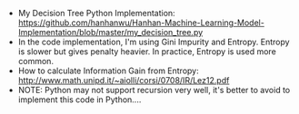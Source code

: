 
* My Decision Tree Python Implementation: https://github.com/hanhanwu/Hanhan-Machine-Learning-Model-Implementation/blob/master/my_decision_tree.py
* In the code implementation, I'm using Gini Impurity and Entropy. Entropy is slower but gives penalty heavier. In practice, Entropy is used more common.
* How to calculate Information Gain from Entropy: http://www.math.unipd.it/~aiolli/corsi/0708/IR/Lez12.pdf
* NOTE: Python may not support recursion very well, it's better to avoid to implement this code in Python....
